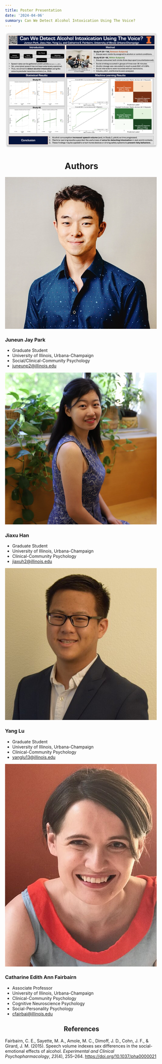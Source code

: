 ```yaml
---
title: Poster Presentation
date: '2024-04-06'
summary: Can We Detect Alcohol Intoxication Using The Voice?
---
```


![png](poster.png)


# <center> Authors </center>


![png](JP.png)

### Juneun Jay Park
- Graduate Student
- University of Illinois, Urbana-Champaign
- Social/Clinical-Community Psychology
- juneunp2@illinois.edu

![png](JH.png)

### Jiaxu Han
- Graduate Student
- University of Illinois, Urbana-Champaign
- Clinical-Community Psychology
- jiaxuh2@illinois.edu


![png](YL.png)

### Yang Lu
- Graduate Student
- University of Illinois, Urbana-Champaign
- Clinical-Community Psychology
- yanglu13@illinois.edu


![png](CF.png)

### Catharine Edith Ann Fairbairn
- Associate Professor
- University of Illinois, Urbana-Champaign
- Clinical-Community Psychology
- Cognitive Neuroscience Psychology
- Social-Personality Psychology
- cfairbai@illinois.edu


## <center> References </center>

Fairbairn, C. E., Sayette, M. A., Amole, M. C., Dimoff, J. D., Cohn, J. F., & Girard, J. M. (2015). Speech volume indexes sex differences in the social-emotional effects of alcohol. *Experimental and Clinical Psychopharmacology*, *23*(4), 255–264. https://doi.org/10.1037/pha0000021
